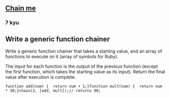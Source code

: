 <h2><a href=https://www.codewars.com/kata/54fb853b2c8785dd5e000957/train/javascript target="_blank">Chain me</a></h2><h3>7 kyu</h3><h2 id="write-a-generic-function-chainer">Write a generic function chainer</h2><p>Write a generic function chainer that takes a starting value, and an array of functions to execute on it (array of symbols for Ruby).</p><p>The input for each function is the output of the previous function (except the first function, which takes the starting value as its input). Return the final value after execution is complete.</p><pre><code class="language-javascript"><span class="cm-keyword">function</span> <span class="cm-def">add</span>(<span class="cm-def">num</span>) {  <span class="cm-keyword">return</span> <span class="cm-variable-2">num</span> <span class="cm-operator">+</span> <span class="cm-number">1</span>;}<span class="cm-keyword">function</span> <span class="cm-def">mult</span>(<span class="cm-def">num</span>) {  <span class="cm-keyword">return</span> <span class="cm-variable-2">num</span> <span class="cm-operator">*</span> <span class="cm-number">30</span>;}<span class="cm-variable">chain</span>(<span class="cm-number">2</span>, [<span class="cm-variable">add</span>, <span class="cm-variable">mult</span>]);<span class="cm-comment">// returns 90;</span></code></pre><pre style="display: none;"><code class="language-haskell"><span class="cm-variable">add</span> <span class="cm-keyword">=</span> (<span class="cm-builtin">+</span> <span class="cm-number">1</span>)<span class="cm-variable">mul</span> <span class="cm-keyword">=</span> (<span class="cm-builtin">*</span> <span class="cm-number">30</span>)<span class="cm-variable">chain</span> <span class="cm-number">2</span> [<span class="cm-variable">add</span>, <span class="cm-variable">mult</span>] <span class="cm-keyword">-&gt;</span> <span class="cm-number">90</span></code></pre><pre style="display: none;"><code class="language-ruby"><span class="cm-keyword">def</span> <span class="cm-def">add</span> <span class="cm-variable">num</span>  <span class="cm-variable">num</span> <span class="cm-operator">+</span> <span class="cm-number">1</span><span class="cm-keyword">end</span><span class="cm-keyword">def</span> <span class="cm-def">mult</span> <span class="cm-variable">num</span>  <span class="cm-variable">num</span> <span class="cm-operator">*</span> <span class="cm-number">30</span> <span class="cm-keyword">end</span><span class="cm-variable">chain</span>(<span class="cm-number">2</span>, [<span class="cm-atom">:add</span>, <span class="cm-atom">:mult</span>])<span class="cm-comment">#=&gt; returns 90</span></code></pre><pre style="display: none;"><code class="language-csharp"><span class="cm-type">double</span> <span class="cm-variable">input</span> <span class="cm-operator">=</span> <span class="cm-number">2</span>;<span class="cm-keyword">public</span> <span class="cm-keyword">static</span> <span class="cm-type">double</span> <span class="cm-keyword">add</span>(<span class="cm-type">double</span> <span class="cm-variable">x</span>) {  <span class="cm-keyword">return</span> <span class="cm-variable">x</span> <span class="cm-operator">+</span> <span class="cm-number">1</span>;}<span class="cm-keyword">public</span> <span class="cm-keyword">static</span> <span class="cm-type">double</span> <span class="cm-def">mul</span>(<span class="cm-type">double</span> <span class="cm-variable">x</span>) {   <span class="cm-keyword">return</span> <span class="cm-variable">x</span> <span class="cm-operator">*</span> <span class="cm-number">30</span>;}<span class="cm-variable">Kata</span>.<span class="cm-variable">Chain</span>( <span class="cm-variable">input</span> , <span class="cm-keyword">new</span>[] { (<span class="cm-type">Func</span><span class="cm-operator">&lt;</span><span class="cm-type">double</span>, <span class="cm-type">double</span><span class="cm-operator">&gt;</span>)<span class="cm-keyword">add</span>, <span class="cm-variable">mul</span> });<span class="cm-comment">//=&gt; returns 90</span></code></pre><pre style="display: none;"><code class="language-c"><span class="cm-type">int</span> <span class="cm-def">add10</span> (<span class="cm-type">int</span> <span class="cm-variable">x</span>) { <span class="cm-keyword">return</span> <span class="cm-variable">x</span> <span class="cm-operator">+</span> <span class="cm-number">10</span>; }<span class="cm-type">int</span> <span class="cm-def">mul30</span> (<span class="cm-type">int</span> <span class="cm-variable">x</span>) { <span class="cm-keyword">return</span> <span class="cm-variable">x</span> <span class="cm-operator">*</span> <span class="cm-number">30</span>; }<span class="cm-keyword">typedef</span> <span class="cm-type">int</span> (<span class="cm-operator">*</span><span class="cm-variable">funcptr</span>) (<span class="cm-type">int</span>);<span class="cm-variable">chain</span>(<span class="cm-number">50</span>, <span class="cm-number">2</span>, (<span class="cm-variable">funcptr</span>[<span class="cm-number">2</span>]) {<span class="cm-variable">add10</span>, <span class="cm-variable">mul30</span>});<span class="cm-comment">// returns 1800</span></code></pre><pre style="display: none;"><code class="language-python"><span class="cm-keyword">def</span> <span class="cm-def">add10</span>(<span class="cm-variable">x</span>): <span class="cm-keyword">return</span> <span class="cm-variable">x</span> <span class="cm-operator">+</span> <span class="cm-number">10</span><span class="cm-keyword">def</span> <span class="cm-def">mul30</span>(<span class="cm-variable">x</span>): <span class="cm-keyword">return</span> <span class="cm-variable">x</span> <span class="cm-operator">*</span> <span class="cm-number">30</span><span class="cm-variable">chain</span>(<span class="cm-number">50</span>, [<span class="cm-variable">add10</span>, <span class="cm-variable">mul30</span>])<span class="cm-comment"># returns 1800</span></code></pre><pre style="display: none;"><code class="language-factor"><span class="cm-keyword">:</span> <span class="cm-def">add10</span> <span class="cm-bracket">(</span> <span class="cm-meta">x</span> <span class="cm-bracket">--</span> <span class="cm-meta">r</span> <span class="cm-bracket">)</span> <span class="cm-number">10</span> <span class="cm-keyword">+</span> <span class="cm-keyword">;</span><span class="cm-keyword">:</span> <span class="cm-def">mul30</span> <span class="cm-bracket">(</span> <span class="cm-meta">x</span> <span class="cm-bracket">--</span> <span class="cm-meta">r</span> <span class="cm-bracket">)</span> <span class="cm-number">30</span> <span class="cm-keyword">*</span> <span class="cm-keyword">;</span><span class="cm-number">50</span> <span class="cm-keyword">{</span> <span class="cm-keyword">[</span> <span class="cm-variable">add10</span> <span class="cm-keyword">]</span> <span class="cm-keyword">[</span> <span class="cm-variable">mul30</span> <span class="cm-keyword">]</span> <span class="cm-keyword">}</span> <span class="cm-variable">chain</span><span class="cm-comment">! returns 1800</span></code></pre><pre style="display: none;"><code class="language-ocaml"><span class="cm-keyword">let</span> <span class="cm-variable">add</span> <span class="cm-variable">n</span> <span class="cm-operator">=</span> <span class="cm-variable">n</span> <span class="cm-operator">+</span> <span class="cm-number">1</span> <span class="cm-keyword">in</span><span class="cm-keyword">let</span> <span class="cm-variable">mult</span> <span class="cm-variable">n</span> <span class="cm-operator">=</span> <span class="cm-variable">n</span> <span class="cm-operator">*</span> <span class="cm-number">30</span> <span class="cm-keyword">in</span><span class="cm-variable">chain</span> <span class="cm-number">2</span> [<span class="cm-variable">add</span>; <span class="cm-variable">mult</span>] <span class="cm-comment">(* -&gt; 90 *)</span></code></pre><pre style="display: none;"><code class="language-prolog"><span class="cm-atom">add</span><span class="cm-paren">(</span><span class="cm-variable">X</span><span class="cm-paren">,</span><span class="cm-variable">R</span><span class="cm-paren">)</span><span class="cm-graphic">:-</span><span class="cm-variable">R</span><span class="cm-comment"> </span><span class="cm-atom">is</span><span class="cm-comment"> </span><span class="cm-variable">X</span><span class="cm-graphic">+</span><span class="cm-number">1</span><span class="cm-graphic">.</span><span class="cm-atom">mul</span><span class="cm-paren">(</span><span class="cm-variable">X</span><span class="cm-paren">,</span><span class="cm-variable">R</span><span class="cm-paren">)</span><span class="cm-graphic">:-</span><span class="cm-variable">R</span><span class="cm-comment"> </span><span class="cm-atom">is</span><span class="cm-comment"> </span><span class="cm-variable">X</span><span class="cm-graphic">*</span><span class="cm-number">30</span><span class="cm-graphic">.</span><span class="cm-graphic">?-</span><span class="cm-comment"> </span><span class="cm-atom">chain</span><span class="cm-paren">(</span><span class="cm-number">2</span><span class="cm-paren">,</span>[<span class="cm-atom">add</span><span class="cm-paren">,</span><span class="cm-atom">mul</span>]<span class="cm-paren">,</span><span class="cm-variable">Result</span><span class="cm-paren">)</span><span class="cm-graphic">.</span><span class="cm-comment"> % Result = 90.</span></code></pre><pre style="display: none;"><code class="language-rust"><span class="cm-keyword">fn</span> <span class="cm-def">add10</span>(<span class="cm-variable">x</span>) { <span class="cm-variable">x</span> <span class="cm-operator">+</span> <span class="cm-number">10</span> }<span class="cm-keyword">fn</span> <span class="cm-def">mul30</span>(<span class="cm-variable">x</span>) { <span class="cm-variable">x</span> <span class="cm-operator">+</span> <span class="cm-number">30</span> }<span class="cm-variable">chain</span>(<span class="cm-number">50</span>, &amp;[&amp;<span class="cm-variable">add10</span>, &amp;<span class="cm-variable">mul30</span>]) <span class="cm-comment">//=&gt; returns 1800</span></code></pre>